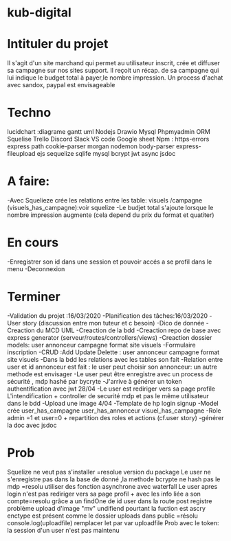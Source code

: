 # kub-digital

# Intituler du projet
Il s'agit d'un site marchand qui permet au utilisateur inscrit, crée et diffuser sa campagne sur nos sites support. Il reçoit un récap.
de sa campagne qui lui indique le budget total à payer,le nombre impression. Un process d'achat avec sandox, paypal est envisageable


# Techno
lucidchart :diagrame gantt uml
Nodejs
Drawio
Mysql Phpmyadmin
ORM Squelise
Trello
Discord Slack
VS code
Google sheet
Npm : https-errors express path cookie-parser morgan nodemon body-parser express-fileupload ejs sequelize sqlife mysql bcrypt jwt async jsdoc

# A faire:

-Avec Squelieze crée les relations entre les table: visuels /campagne (visuels_has_campagne):voir squelize
-Le budjet total s'ajoute lorsque le nombre impression augmente (cela depend du prix du format et quatiter)



# En cours
-Enregistrer son id dans une session et pouvoir accés a se profil dans le menu 
-Deconnexion

# Terminer
-Validation du projet :16/03/2020
-Planification des tâches:16/03/2020
-User story (discussion entre mon tuteur et c besoin)
-Dico de donnée
-Creaction du MCD UML
-Creaction de la bdd
-Creaction repo de base avec express generator (serveur/routes/controllers/views)
-Creaction dossier models: user annonceur campagne format site visuels
-Formulaire inscription
-CRUD :Add Update Delette : user annonceur campagne format site visuels
-Dans la bdd les relations avec les tables son fait
-Relation entre user et id annonceur est fait : le user peut choisir son annonceur: un autre methode est envisager
-Le user peut être enregistre avec un process de sécurité , mdp hashé par bycryte
-J'arrive à générer un token authentification avec jwt 28/04
-Le user est rediriger vers sa page profile
L'intendification + controller de securité mdp et pas le même utilisateur dans le bdd 
-Upload une image 4/04
-Template de hp login signup 
-Model crée user_has_campagne user_has_annonceur visuel_has_campagne
-Role admin =1 et user=0 + repartition des roles et actions (cf.user story)
-générer la doc avec jsdoc

# Prob
Squelize ne veut pas s'installer =resolue version du package
Le user ne s'enregistre pas dans la base de donné ,la methode bcrypte ne hash pas le mdp =resolu utiliser des fonction asynchrone avec waterfall
Le user apres login n'est pas rediriger vers sa page profil + avec les info liée a son compte=resolu grâce a un findOne de id user dans la route post registre
problème upload d'image "mv" undifiend pourtant la fuction est ascry enctype est présent comme le dossier uploads dans public =résolu
console.log(uploadfile) remplacer let par var uploadfile
Prob avec le token: la session d'un user n'est pas maintenu